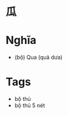 # 瓜

# Nghĩa
* (bộ) Qua (quả dưa)

# Tags
* bộ thủ
*  bộ thủ 5 nét

<script>window.HANZI_FIELD='瓜';</script>
